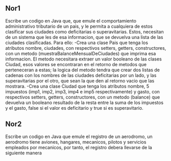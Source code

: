 ## Nor1
Escribe un codigo en Java que, que emule el comportamiento administrativo tributario de un pais, y le permita a cualquiera de estos clasificar sus ciudades como deficitarias o superavitarias. Estos, necesitan de un sistema que les de esa informacion, que se devuelva una lista de las ciudades clasificadas. 
Para ello:
	-Crea una clase Pais que tenga los atributos nombre, ciudades, con respectivos setters, getters, constructores, con un metodo (muestraBalanceMensualDeCiudades) que imprima esa informacion. El metodo necesitara extraer un valor booleano de las clases Ciudad, esos valores se encontraran en el retorno de metodos que perteneceran a estas; la logica del metodo tendra que crear dos listas de cadenas con los nombres de las ciudades deficitarias por un lado, y las superavitarias por el otro, que sean la que den al retorno vacio que las mostrara.
	-Crea una clase Ciudad que tenga los atributos nombre, 5 impuestos (imp1, imp2, imp3, imp4 e imp5 respectivamente) y gasto, con respectivos setters, getters, constructores, con un metodo (balance) que devuelva un booleano resultado de la resta entre la suma de los impuestos y el gasto, false si el valor es deficitario y true si es superavitario.
## Nor2
Escribe un codigo en Java que emule el registro de un aerodromo, un aerodromo tiene aviones, hangares, mecanicos, pilotos y servicios empleados por mecanicos, por tanto, el registro debera llevarse de la siguiente manera